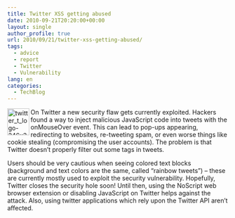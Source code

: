 ```yaml
---
title: Twitter XSS getting abused
date: 2010-09-21T20:20:00+00:00
layout: single
author_profile: true
url: 2010/09/21/twitter-xss-getting-abused/
tags:
  - advice
  - report
  - Twitter
  - Vulnerability
lang: en
categories: 
  - TechBlog
---
```

[<img title="twitter_t_logo-246x300" border="0" alt="twitter_t_logo-246x300" align="left" src="http://lh5.ggpht.com/_vaUVXcmC3OI/TJj-jwyx_JI/AAAAAAAACe4/66eoGglep5M/twitter_t_logo-246x300_thumb%5B5%5D.png?imgmax=800" width="50" height="61" />](http://lh6.ggpht.com/_vaUVXcmC3OI/TJj-i3k6yfI/AAAAAAAACe0/5OMlNvUwmAs/s1600-h/twitter_t_logo-246x300%5B7%5D.png)On Twitter a new security flaw gets currently exploited. Hackers found a way to inject malicious JavaScript code into tweets with the onMouseOver event. This can lead to pop-ups appearing, redirecting to websites, re-tweeting spam, or even worse things like cookie stealing (compromising the user accounts). The problem is that Twitter doesn’t properly filter out some tags in tweets.

Users should be very cautious when seeing colored text blocks (background and text colors are the same, called “rainbow tweets”) – these are currently mostly used to exploit the security vulnerability. Hopefully, Twitter closes the security hole soon! Until then, using the NoScript web browser extension or disabling JavaScript on Twitter helps against the attack. Also, using twitter applications which rely upon the Twitter API aren’t affected.